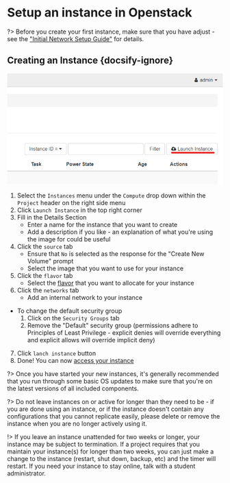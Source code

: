 # Setup an instance in Openstack
<!--Maybe record a video for this one?-->
?> Before you create your first instance, make sure that you have adjust - see the ["Initial Network Setup Guide"](/Openstack-Image/initial-network-setup.md) for details.

## Creating an Instance  {docsify-ignore}
![](../img/launch-instance.png)
1. Select the `Instances` menu under the `Compute` drop down within the `Project` header on the right side menu
2. Click  `Launch Instance` in the top right corner 
3. Fill in the Details Section
    * Enter a name for the instance that you want to create
    * Add a description if you like - an explanation of what you're using the image for could be useful
4. Click the `source` tab
    * Ensure that `No` is selected as the response for the "Create New Volume" prompt
    * Select the image that you want to use for your instance
5. Click the `flavor` tab
    * Select the [flavor](/Openstack-Information/getting-started?id=flavors) that you want to allocate for your instance
6. Click the `networks` tab
    * Add an internal network to your instance
* To change the default security group
    1. Click on the `Security Groups` tab
    2. Remove the "Default" security group (permissions adhere to Principles of Least Privilege - explicit denies will override everything and explicit allows will override implicit deny)
7. Click `lanch instance` button
8. Done! You can now [access your instance](/Openstack-Information/accessing-an-instance.md)

?> Once you have started your new instances, it's generally recommended that you run through some basic OS updates to make sure that you're on the latest versions of all included components. 

?> Do not leave instances on or active for longer than they need to be - if you are done using an instance, or if the instance doesn't contain any configurations that you cannot replicate easily, please delete or remove the instance when you are no longer actively using it. 

!> If you leave an instance unattended for two weeks or longer, your instance may be subject to termination. If a project requires that you maintain your instance(s) for longer than two weeks, you can just make a change to the instance (restart, shut down, backup, etc) and the timer will restart. If you need your instance to stay online, talk with a student administrator.
<!--Maybe add the option to change security groups?-->